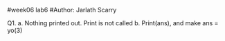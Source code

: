 #week06 lab6
#Author: Jarlath Scarry

Q1. a. Nothing printed out. Print is not called
    b. Print(ans), and make ans = yo(3)



